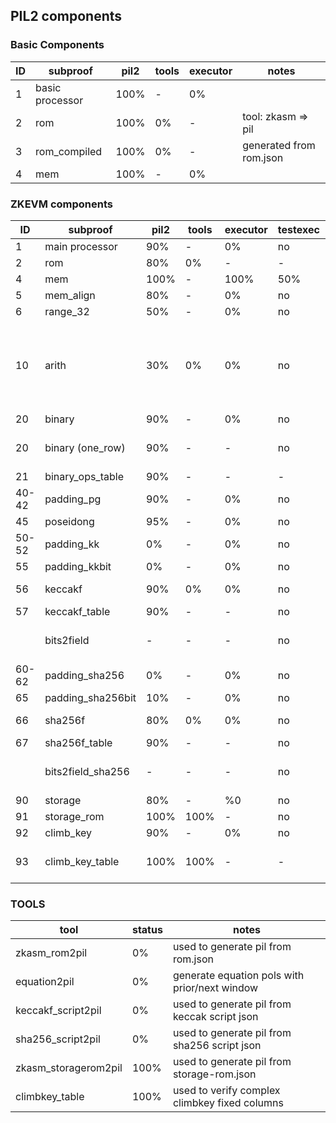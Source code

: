 ## PIL2 components 

### Basic Components
|ID|subproof|pil2|tools|executor|notes|
|---|----|----|-----|----|----|
|1|basic processor|100%|-|0%||
|2|rom|100%|0%|-|tool: zkasm => pil|
|3|rom_compiled|100%|0%|-|generated from rom.json|
|4|mem|100%|-|0%||

### ZKEVM components 
|ID|subproof|pil2|tools|executor|testexec|testconst|notes|
|---|----|----|-----|----|----|----|----|
|1|main processor|90%|-|0%|no|no|
|2|rom|80%|0%|-|-|no|tool: zkasm => pil|
|4|mem|100%|-|100%|50%|no||
|5|mem_align|80%|-|0%|no|no||
|6|range_32|50%|-|0%|no|no||
|10|arith|30%|0%|0%|no|no|pending: equation generation from pil and last features added (alias free,diff points)|
|20|binary|90%|-|0%|no|no||
|20|binary (one_row)|90%|-|-|no|no|alternative, no generate executor|
|21|binary_ops_table|90%|-|-|-|no||
|40-42|padding_pg|90%|-|0%|no|no||
|45|poseidong|95%|-|0%|no|no||
|50-52|padding_kk|0%|-|0%|no|no||
|55|padding_kkbit|0%|-|0%|no|no||
|56|keccakf|90%|0%|0%|no|no|tool: script/circuit => pil|
|57|keccakf_table|90%|-|-|no|no||
||bits2field|-|-|-|no|no|deleted, integrated inside keccakf
|60-62|padding_sha256|0%|-|0%|no|no||
|65|padding_sha256bit|10%|-|0%|no|no||
|66|sha256f|80%|0%|0%|no|no|tool: script/circuit => pil|
|67|sha256f_table|90%|-|-|no|no||
||bits2field_sha256|-|-|-|no|no|deleted, integrated inside sha256f
|90|storage|80%|-|%0|no|no||
|91|storage_rom|100%|100%|-|no|no|tool: zkasm => pil|
|92|climb_key|90%|-|0%|no|no||
|93|climb_key_table|100%|100%|-|-|no|tool: validate/generate constants|

### TOOLS
|tool|status|notes|
|---|----|----|
|zkasm_rom2pil|0%|used to generate pil from rom.json|
|equation2pil|0%|generate equation pols with prior/next window|
|keccakf_script2pil|0%|used to generate pil from keccak script json|
|sha256_script2pil|0%|used to generate pil from sha256 script json|
|zkasm_storagerom2pil|100%|used to generate pil from storage-rom.json|
|climbkey_table|100%|used to verify complex climbkey fixed columns|

